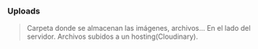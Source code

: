 ### Uploads

> Carpeta donde se almacenan las imágenes, archivos... En el lado del servidor.
> Archivos subidos a un hosting(Cloudinary).
